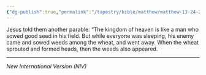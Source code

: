 ```yaml
---
{"dg-publish":true,"permalink":"/tapestry/bible/matthew/matthew-13-24-26/","title":"Matthew 13:24-26","tags":["bible-verse","bible-verse"],"dgHomeLink":true,"dgShowLocalGraph":true,"dgEnableSearch":true}
---
```



Jesus told them another parable: “The kingdom of heaven is like a man who sowed good seed in his field. But while everyone was sleeping, his enemy came and sowed weeds among the wheat, and went away.  When the wheat sprouted and formed heads, then the weeds also appeared.



---
*New International Version (NIV)*